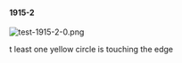 #### 1915-2
![test-1915-2-0.png](https://github.com/lil-lab/nlvr/raw/master/nlvr/test/images/6/test-1915-2-0.png "test-1915-2-0.png")

t least one yellow circle is touching the edge